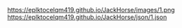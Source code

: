 https://eplktocelqm419.github.io/JackHorse/images/1.png
https://eplktocelqm419.github.io/JackHorse/json/1.json